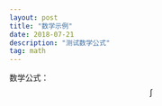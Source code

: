 ```yaml
---
layout: post
title: "数学示例"
date: 2018-07-21 
description: "测试数学公式"
tag: math
---   
```

<script type="text/javascript" src="http://cdn.mathjax.org/mathjax/latest/MathJax.js?config=default"></script>

数学公式：
$$\int$$